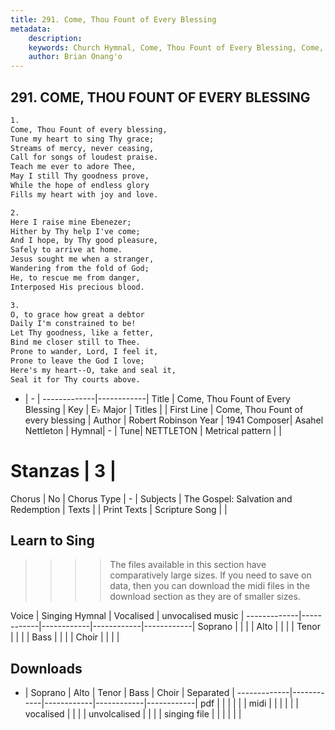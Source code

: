 ```yaml
---
title: 291. Come, Thou Fount of Every Blessing
metadata:
    description: 
    keywords: Church Hymnal, Come, Thou Fount of Every Blessing, Come, Thou Fount of every blessing, 
    author: Brian Onang'o
---
```



## 291. COME, THOU FOUNT OF EVERY BLESSING

```txt
1.
Come, Thou Fount of every blessing,
Tune my heart to sing Thy grace;
Streams of mercy, never ceasing,
Call for songs of loudest praise.
Teach me ever to adore Thee,
May I still Thy goodness prove,
While the hope of endless glory
Fills my heart with joy and love.

2.
Here I raise mine Ebenezer;
Hither by Thy help I've come;
And I hope, by Thy good pleasure,
Safely to arrive at home.
Jesus sought me when a stranger,
Wandering from the fold of God;
He, to rescue me from danger,
Interposed His precious blood.

3.
O, to grace how great a debtor
Daily I'm constrained to be!
Let Thy goodness, like a fetter,
Bind me closer still to Thee.
Prone to wander, Lord, I feel it,
Prone to leave the God I love;
Here's my heart--O, take and seal it,
Seal it for Thy courts above.
```

- |   -  |
-------------|------------|
Title | Come, Thou Fount of Every Blessing |
Key | E♭ Major |
Titles |  |
First Line | Come, Thou Fount of every blessing |
Author | Robert Robinson
Year | 1941
Composer| Asahel Nettleton |
Hymnal|  - |
Tune| NETTLETON |
Metrical pattern | |
# Stanzas | 3 |
Chorus | No |
Chorus Type | - |
Subjects | The Gospel: Salvation and Redemption |
Texts |  |
Print Texts | 
Scripture Song |  |
  
## Learn to Sing

>>>> The files available in this section have comparatively large sizes. If you need to save on data, then you can download the midi files in the download section as they are of smaller sizes.

Voice |  Singing Hymnal | Vocalised | unvocalised music |
-------------|------------|------------|------------|------------|
Soprano | | | |
Alto | | | |
Tenor | | | |
Bass | | | |
Choir | | | |

## Downloads

- |  Soprano | Alto | Tenor | Bass | Choir | Separated |
-------------|------------|------------|------------|------------|
pdf | | | | | |
midi | | | | | |
vocalised | | | |
unvolcalised | | | |
singing file | | | | | |
  